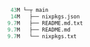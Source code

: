 ```mathematica
 43M └─┬ main
 14M   ├── nixpkgs.json
9.7M   ├── README.md.txt
9.7M   ├── README.md
9.7M   └── nixpkgs.txt
```
